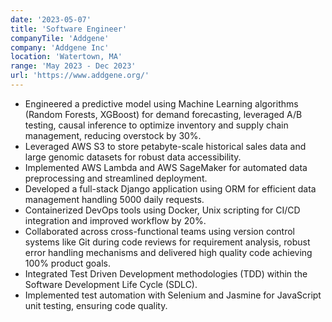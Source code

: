 ```yaml
---
date: '2023-05-07'
title: 'Software Engineer'
companyTile: 'Addgene'
company: 'Addgene Inc'
location: 'Watertown, MA'
range: 'May 2023 - Dec 2023'
url: 'https://www.addgene.org/'
---
```


-  Engineered a predictive model using Machine Learning algorithms (Random Forests, XGBoost) for demand forecasting, leveraged A/B testing, causal inference to optimize inventory and supply chain management, reducing overstock by 30%.
- Leveraged AWS S3 to store petabyte-scale historical sales data and large genomic datasets for robust data accessibility.
- Implemented AWS Lambda and AWS SageMaker for automated data preprocessing and streamlined deployment.
- Developed a full-stack Django application using ORM for efficient data management handling 5000 daily requests.
- Containerized DevOps tools using Docker, Unix scripting for CI/CD integration and improved workflow by 20%.
- Collaborated across cross-functional teams using version control systems like Git during code reviews for requirement analysis, robust error handling mechanisms and delivered high quality code achieving 100% product goals.
- Integrated Test Driven Development methodologies (TDD) within the Software Development Life Cycle (SDLC).
- Implemented test automation with Selenium and Jasmine for JavaScript unit testing, ensuring code quality.
